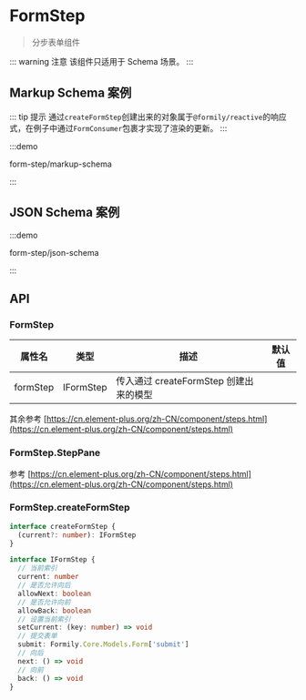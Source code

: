 # FormStep

> 分步表单组件

::: warning 注意
该组件只适用于 Schema 场景。
:::

## Markup Schema 案例

::: tip 提示
通过`createFormStep`创建出来的对象属于`@formily/reactive`的响应式，在例子中通过`FormConsumer`包裹才实现了渲染的更新。
:::

:::demo

form-step/markup-schema

:::

## JSON Schema 案例

:::demo

form-step/json-schema

:::

## API

### FormStep

| 属性名   | 类型      | 描述                                   | 默认值 |
| -------- | --------- | -------------------------------------- | ------ |
| formStep | IFormStep | 传入通过 createFormStep 创建出来的模型 |        |

其余参考 [https://cn.element-plus.org/zh-CN/component/steps.html](https://cn.element-plus.org/zh-CN/component/steps.html)

### FormStep.StepPane

参考 [https://cn.element-plus.org/zh-CN/component/steps.html](https://cn.element-plus.org/zh-CN/component/steps.html)

### FormStep.createFormStep

```ts pure
interface createFormStep {
  (current?: number): IFormStep
}

interface IFormStep {
  // 当前索引
  current: number
  // 是否允许向后
  allowNext: boolean
  // 是否允许向前
  allowBack: boolean
  // 设置当前索引
  setCurrent: (key: number) => void
  // 提交表单
  submit: Formily.Core.Models.Form['submit']
  // 向后
  next: () => void
  // 向前
  back: () => void
}
```
